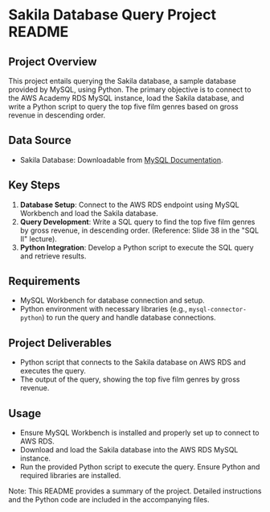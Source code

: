 # Sakila Database Query Project README

## Project Overview
This project entails querying the Sakila database, a sample database provided by MySQL, using Python. The primary objective is to connect to the AWS Academy RDS MySQL instance, load the Sakila database, and write a Python script to query the top five film genres based on gross revenue in descending order.

## Data Source
- Sakila Database: Downloadable from [MySQL Documentation](https://dev.mysql.com/doc/index-other.html).

## Key Steps
1. **Database Setup**: Connect to the AWS RDS endpoint using MySQL Workbench and load the Sakila database.
2. **Query Development**: Write a SQL query to find the top five film genres by gross revenue, in descending order. (Reference: Slide 38 in the "SQL II" lecture).
3. **Python Integration**: Develop a Python script to execute the SQL query and retrieve results.

## Requirements
- MySQL Workbench for database connection and setup.
- Python environment with necessary libraries (e.g., `mysql-connector-python`) to run the query and handle database connections.

## Project Deliverables
- Python script that connects to the Sakila database on AWS RDS and executes the query.
- The output of the query, showing the top five film genres by gross revenue.

## Usage
- Ensure MySQL Workbench is installed and properly set up to connect to AWS RDS.
- Download and load the Sakila database into the AWS RDS MySQL instance.
- Run the provided Python script to execute the query. Ensure Python and required libraries are installed.

Note: This README provides a summary of the project. Detailed instructions and the Python code are included in the accompanying files.
